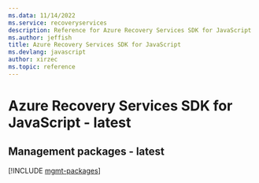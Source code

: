 ```yaml
---
ms.data: 11/14/2022
ms.service: recoveryservices
description: Reference for Azure Recovery Services SDK for JavaScript
ms.author: jeffish
title: Azure Recovery Services SDK for JavaScript
ms.devlang: javascript
author: xirzec
ms.topic: reference
---
```

# Azure Recovery Services SDK for JavaScript - latest

## Management packages - latest
[!INCLUDE [mgmt-packages](recovery-services-mgmt-index.md)]